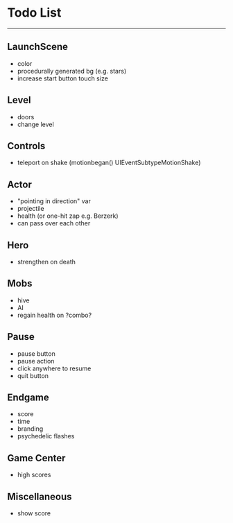 # Todo List

---

## LaunchScene
* color
* procedurally generated bg (e.g. stars)
* increase start button touch size

## Level
* doors
* change level

## Controls
* teleport on shake (motionbegan() UIEventSubtypeMotionShake)

## Actor
* "pointing in direction" var
* projectile
* health (or one-hit zap e.g. Berzerk)
* can pass over each other

## Hero
* strengthen on death

## Mobs
* hive
* AI
* regain health on ?combo?

## Pause
* pause button
* pause action
* click anywhere to resume
* quit button

## Endgame
* score
* time
* branding
* psychedelic flashes

## Game Center
* high scores

## Miscellaneous
* show score

